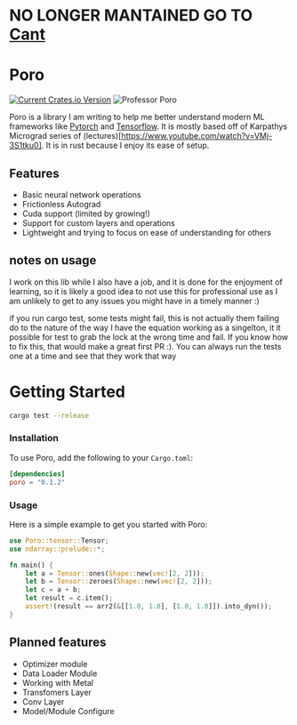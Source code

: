 # NO LONGER MANTAINED GO TO [Cant](https://www.github.com/TuckerBMorgan/can-t)
# Poro
[![Current Crates.io Version](https://img.shields.io/crates/v/poro.svg?style=for-the-badge&logo=rust)](https://crates.io/crates/poro)
![Professor Poro](./icon.webp)

Poro is a library I am writing to help me better understand modern ML frameworks like [Pytorch](https://pytorch.org/) and [Tensorflow](https://www.tensorflow.org/). It is mostly based off of Karpathys Micrograd series of (lectures)[https://www.youtube.com/watch?v=VMj-3S1tku0]. It is in rust because I enjoy its ease of setup.

## Features
- Basic neural network operations
- Frictionless Autograd
- Cuda support (limited by growing!)
- Support for custom layers and operations
- Lightweight and trying to focus on ease of understanding for others

## notes on usage
I work on this lib while I also have a job, and it is done for the enjoyment of learning, so it is likely a good idea to not use this for professional use as I am unlikely to get to any issues you might have in a timely manner :) 

if you run cargo test, some tests might fail, this is not actually them failing
do to the nature of the way I have the equation working as a singelton, it it possible for
test to grab the lock at the wrong time and fail. If you know how to fix this, that would make a great first PR :). You can always run the tests one at a time and see that they work that way

# Getting Started
```bash
cargo test --release
```

### Installation

To use Poro, add the following to your `Cargo.toml`:

```toml
[dependencies]
poro = "0.1.2"
```

### Usage

Here is a simple example to get you started with Poro:

```rust
use Poro::tensor::Tensor;
use ndarray::prelude::*;

fn main() {
    let a = Tensor::ones(Shape::new(vec![2, 2]));
    let b = Tensor::zeroes(Shape::new(vec![2, 2]));
    let c = a + b;
    let result = c.item();
    assert!(result == arr2(&[[1.0, 1.0], [1.0, 1.0]]).into_dyn());
}
```

## Planned features

- Optimizer module
- Data Loader Module
- Working with Metal
- Transfomers Layer
- Conv Layer
- Model/Module Configure 
